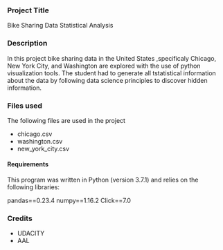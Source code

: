 ### Project Title
Bike Sharing Data Statistical Analysis


### Description
In this project  bike sharing data in the United States ,specificaly Chicago, New York City, and Washington are explored with the use of python visualization tools. The student had to generate all tstatistical information about the data by following data science principles to discover hidden information.

### Files used
The following files are used in the project

* chicago.csv
* washington.csv
* new_york_city.csv


#### Requirements

This program was written in Python (version 3.7.1) and relies on the following libraries:

pandas==0.23.4
numpy==1.16.2
Click==7.0


### Credits
* UDACITY
* AAL


